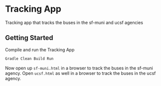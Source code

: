# Tracking App
Tracking app that tracks the buses in the sf-muni and ucsf agencies

## Getting Started
Compile and run the Tracking App
```sh
Gradle Clean Build Run
```
Now open up `sf-muni.html` in a browser to track the buses in the sf-muni agency.
Open `ucsf.html` as well in a browser to track the buses in the ucsf agency.

